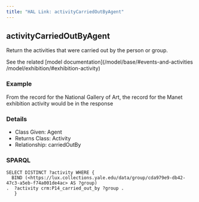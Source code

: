 ```yaml
---
title: "HAL Link: activityCarriedOutByAgent"
---
```


## activityCarriedOutByAgent

Return the activities that were carried out by the person or group.

See the related [model documentation](/model/base/#events-and-activities /model/exhibition/#exhibition-activity)

### Example

From the record for the National Gallery of Art, the record for the Manet exhibition activity would be in the response


### Details

* Class Given: Agent
* Returns Class: Activity
* Relationship: carriedOutBy


### SPARQL
```
SELECT DISTINCT ?activity WHERE {
  BIND (<https://lux.collections.yale.edu/data/group/cda979e9-db42-47c3-a5eb-f74a001de4ac> AS ?group)
.  ?activity crm:P14_carried_out_by ?group .
   }
```

